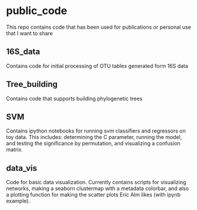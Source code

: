 # public_code
This repo contains code that has been used for publications or personal use that I want to share

## 16S_data
Contains code for initial processing of OTU tables generated form 16S data 

## Tree_building
Contains code that supports building phylogenetic trees

## SVM
Contains ipython notebooks for running svm classifiers and regressors on toy data. This includes: determining the C parameter, running the model, and testing the significance by permutation, and visualizing a confusion matrix.

## data_vis
Code for basic data visualization. Currently contains scripts for visualizing networks, making a seaborn clustermap with a metadata colorbar, and also a plotting function for making the scatter plots Eric Alm likes (with ipynb example).